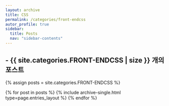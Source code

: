 ```yaml
---
layout: archive
title: CSS
permalink: /categories/front-endcss
autor_profile: true
sidebar:
  title: Posts
  nav: "sidebar-contents"
---
```


## - {{ site.categories.FRONT-ENDCSS | size }} 개의 포스트

{% assign posts = site.categories.FRONT-ENDCSS %}

{% for post in posts %}
{% include archive-single.html type=page.entries_layout %}
{% endfor %}
